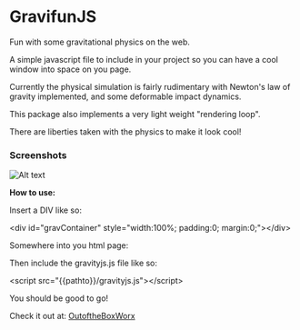 # GravifunJS
Fun with some gravitational physics on the web.

A simple javascript file to include in your project so you can have a cool window into space on you page.

Currently the physical simulation is fairly rudimentary with Newton's law of gravity implemented, and some deformable impact dynamics.

This package also implements a very light weight "rendering loop".

There are liberties taken with the physics to make it look cool!  

### Screenshots ###

![Alt text](GraviFun/grav.png?raw=true "Title")

<b>How to use:</b>

Insert a DIV like so:

&lt;div id="gravContainer" style="width:100%; padding:0; margin:0;"&gt;&lt;/div&gt;


Somewhere into you html page:


Then include the gravityjs.js file like so:


&lt;script src="{{pathto}}/gravityjs.js"&gt;&lt;/script&gt;

You should be good to go!

Check it out at: <a href="https://outoftheboxworx.com">OutoftheBoxWorx</a>
